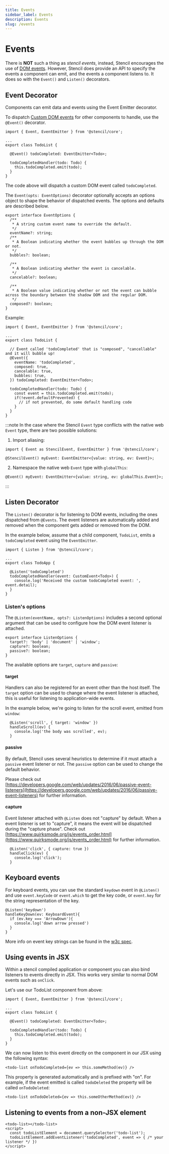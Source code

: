 ```yaml
---
title: Events
sidebar_label: Events
description: Events
slug: /events
---
```


# Events

There is **NOT** such a thing as *stencil events*, instead, Stencil encourages the use of [DOM events](https://developer.mozilla.org/en-US/docs/Learn/JavaScript/Building_blocks/Events).
However, Stencil does provide an API to specify the events a component can emit, and the events a component listens to. It does so with the `Event()` and `Listen()` decorators.

## Event Decorator

Components can emit data and events using the Event Emitter decorator.

To dispatch [Custom DOM events](https://developer.mozilla.org/en-US/docs/Web/Guide/Events/Creating_and_triggering_events) for other components to handle, use the `@Event()` decorator.

```tsx
import { Event, EventEmitter } from '@stencil/core';

...
export class TodoList {

  @Event() todoCompleted: EventEmitter<Todo>;

  todoCompletedHandler(todo: Todo) {
    this.todoCompleted.emit(todo);
  }
}
```

The code above will dispatch a custom DOM event called `todoCompleted`.

The `Event(opts: EventOptions)` decorator optionally accepts an options object to shape the behavior of dispatched events. The options and defaults are described below.

```tsx
export interface EventOptions {
  /**
   * A string custom event name to override the default.
   */
  eventName?: string;
  /**
   * A Boolean indicating whether the event bubbles up through the DOM or not.
   */
  bubbles?: boolean;

  /**
   * A Boolean indicating whether the event is cancelable.
   */
  cancelable?: boolean;

  /**
   * A Boolean value indicating whether or not the event can bubble across the boundary between the shadow DOM and the regular DOM.
   */
  composed?: boolean;
}
```

Example:

```tsx
import { Event, EventEmitter } from '@stencil/core';

...
export class TodoList {

  // Event called 'todoCompleted' that is "composed", "cancellable" and it will bubble up!
  @Event({
    eventName: 'todoCompleted',
    composed: true,
    cancelable: true,
    bubbles: true,
  }) todoCompleted: EventEmitter<Todo>;

  todoCompletedHandler(todo: Todo) {
    const event = this.todoCompleted.emit(todo);
    if(!event.defaultPrevented) {
      // if not prevented, do some default handling code
    }
  }
}
```

:::note
In the case where the Stencil `Event` type conflicts with the native web `Event` type, there are two possible solutions:

1. Import aliasing:
```tsx
import { Event as StencilEvent, EventEmitter } from '@stencil/core';

@StencilEvent() myEvent: EventEmitter<{value: string, ev: Event}>;
```

2. Namespace the native web `Event` type with `globalThis`:
```tsx
@Event() myEvent: EventEmitter<{value: string, ev: globalThis.Event}>;
```
:::

## Listen Decorator

The `Listen()` decorator is for listening to DOM events, including the ones dispatched from `@Events`. The event listeners are automatically added and removed when the component gets added or removed from the DOM.

In the example below, assume that a child component, `TodoList`, emits a `todoCompleted` event using the `EventEmitter`.

```tsx
import { Listen } from '@stencil/core';

...
export class TodoApp {

  @Listen('todoCompleted')
  todoCompletedHandler(event: CustomEvent<Todo>) {
    console.log('Received the custom todoCompleted event: ', event.detail);
  }
}
```

### Listen's options

The `@Listen(eventName, opts?: ListenOptions)` includes a second optional argument that can be used to configure how the DOM event listener is attached.

```tsx
export interface ListenOptions {
  target?: 'body' | 'document' | 'window';
  capture?: boolean;
  passive?: boolean;
}
```

The available options are `target`, `capture` and `passive`:


#### target

Handlers can also be registered for an event other than the host itself.
The `target` option can be used to change where the event listener is attached, this is useful for listening to application-wide events.

In the example below, we're going to listen for the scroll event, emitted from `window`:

```tsx
  @Listen('scroll', { target: 'window' })
  handleScroll(ev) {
    console.log('the body was scrolled', ev);
  }
```

#### passive

By default, Stencil uses several heuristics to determine if it must attach a `passive` event listener or not. The `passive` option can be used to change the default behavior.

Please check out [https://developers.google.com/web/updates/2016/06/passive-event-listeners](https://developers.google.com/web/updates/2016/06/passive-event-listeners) for further information.


#### capture

Event listener attached with `@Listen` does not "capture" by default.
When a event listener is set to "capture", it means the event will be dispatched during the "capture phase".
Check out [https://www.quirksmode.org/js/events_order.html](https://www.quirksmode.org/js/events_order.html) for further information.


```tsx
  @Listen('click', { capture: true })
  handleClick(ev) {
    console.log('click');
  }
```

## Keyboard events

For keyboard events, you can use the standard `keydown` event in `@Listen()` and use `event.keyCode` or `event.which` to get the key code, or `event.key` for the string representation of the key.

```tsx
@Listen('keydown')
handleKeyDown(ev: KeyboardEvent){
  if (ev.key === 'ArrowDown'){
    console.log('down arrow pressed')
  }
}
```
More info on event key strings can be found in the [w3c spec](https://www.w3.org/TR/uievents-key/#named-key-attribute-values).


## Using events in JSX

Within a stencil compiled application or component you can also bind listeners to events directly in JSX. This works very similar to normal DOM events such as `onClick`.

Let's use our TodoList component from above:

```tsx
import { Event, EventEmitter } from '@stencil/core';

...
export class TodoList {

  @Event() todoCompleted: EventEmitter<Todo>;

  todoCompletedHandler(todo: Todo) {
    this.todoCompleted.emit(todo);
  }
}
```

We can now listen to this event directly on the component in our JSX using the following syntax:

```tsx
<todo-list onTodoCompleted={ev => this.someMethod(ev)} />
```

This property is generated automatically and is prefixed with "on". For example, if the event emitted is called `todoDeleted` the property will be called `onTodoDeleted`:

```tsx
<todo-list onTodoDeleted={ev => this.someOtherMethod(ev)} />
```

## Listening to events from a non-JSX element

```tsx
<todo-list></todo-list>
<script>
  const todoListElement = document.querySelector('todo-list');
  todoListElement.addEventListener('todoCompleted', event => { /* your listener */ })
</script>
```
